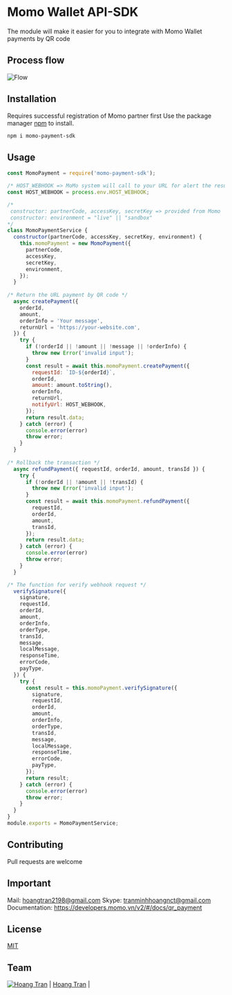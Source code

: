 # Momo Wallet API-SDK

The module will make it easier for you to integrate with Momo Wallet payments by QR code

## Process flow
![Flow](https://raw.githubusercontent.com/hoangtran2/momo-payment-sdk/main/process-flow.png)

## Installation
Requires successful registration of Momo partner first
Use the package manager [npm](https://www.npmjs.com/) to install.

```bash
npm i momo-payment-sdk
```

## Usage
```javascript
const MomoPayment = require('momo-payment-sdk');

/* HOST_WEBHOOK => MoMo system will call to your URL for alert the result */
const HOST_WEBHOOK = process.env.HOST_WEBHOOK;

/*
 constructor: partnerCode, accessKey, secretKey => provided from Momo
 constructor: environment = "live" || "sandbox"
*/
class MomoPaymentService {
  constructor(partnerCode, accessKey, secretKey, environment) {
    this.momoPayment = new MomoPayment({
      partnerCode,
      accessKey,
      secretKey,
      environment,
    });
  }
  
/* Return the URL payment by QR code */
  async createPayment({
    orderId,
    amount,
    orderInfo = 'Your message',
    returnUrl = 'https://your-website.com',
  }) {
    try {
      if (!orderId || !amount || !message || !orderInfo) {
        throw new Error('invalid input');
      }
      const result = await this.momoPayment.createPayment({
        requestId: `ID-${orderId}`,
        orderId,
        amount: amount.toString(),
        orderInfo,
        returnUrl,
        notifyUrl: HOST_WEBHOOK,
      });
      return result.data;
    } catch (error) {
      console.error(error)
      throw error;
    }
  }
  
/* Rollback the transaction */
  async refundPayment({ requestId, orderId, amount, transId }) {
    try {
      if (!orderId || !amount || !transId) {
        throw new Error('invalid input');
      }
      const result = await this.momoPayment.refundPayment({
        requestId,
        orderId,
        amount,
        transId,
      });
      return result.data;
    } catch (error) {
      console.error(error)
      throw error;
    }
  }

/* The function for verify webhook request */
  verifySignature({
    signature,
    requestId,
    orderId,
    amount,
    orderInfo,
    orderType,
    transId,
    message,
    localMessage,
    responseTime,
    errorCode,
    payType,
  }) {
    try {
      const result = this.momoPayment.verifySignature({
        signature,
        requestId,
        orderId,
        amount,
        orderInfo,
        orderType,
        transId,
        message,
        localMessage,
        responseTime,
        errorCode,
        payType,
      });
      return result;
    } catch (error) {
      console.error(error)
      throw error;
    }
  }
}
module.exports = MomoPaymentService;
```

## Contributing
Pull requests are welcome

## Important
Mail:  hoangtran2198@gmail.com
Skype: tranminhhoangnct@gmail.com
Documentation: https://developers.momo.vn/v2/#/docs/qr_payment

## License
[MIT](https://choosealicense.com/licenses/mit/)

## Team
[![Hoang Tran](https://github.com/hoangtran2.png?size=100)](https://github.com/hoangtran2)
| [Hoang Tran](https://hoangtran.dev) |                                          